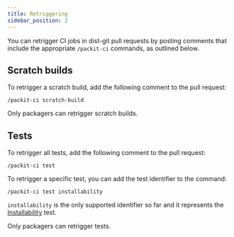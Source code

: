 ```yaml
---
title: Retriggering
sidebar_position: 2
---
```


You can retrigger CI jobs in dist-git pull requests by posting comments that include the appropriate `/packit-ci` commands, as outlined below.

## Scratch builds

To retrigger a scratch build, add the following comment to the pull request:

```
/packit-ci scratch-build
```

Only packagers can retrigger scratch builds.

## Tests

To retrigger all tests, add the following comment to the pull request:

```
/packit-ci test
```

To retrigger a specific test, you can add the test identifier to the command:

```
/packit-ci test installability
```

`installability` is the only supported identifier so far and it represents
the [Installability](fedora-ci/jobs#installability) test.

Only packagers can retrigger tests.
